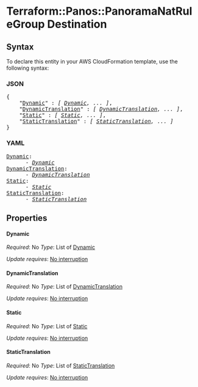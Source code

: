 # Terraform::Panos::PanoramaNatRuleGroup Destination

## Syntax

To declare this entity in your AWS CloudFormation template, use the following syntax:

### JSON

<pre>
{
    "<a href="#dynamic" title="Dynamic">Dynamic</a>" : <i>[ <a href="destination-dynamic.md">Dynamic</a>, ... ]</i>,
    "<a href="#dynamictranslation" title="DynamicTranslation">DynamicTranslation</a>" : <i>[ <a href="destination-dynamictranslation.md">DynamicTranslation</a>, ... ]</i>,
    "<a href="#static" title="Static">Static</a>" : <i>[ <a href="destination-static.md">Static</a>, ... ]</i>,
    "<a href="#statictranslation" title="StaticTranslation">StaticTranslation</a>" : <i>[ <a href="destination-statictranslation.md">StaticTranslation</a>, ... ]</i>
}
</pre>

### YAML

<pre>
<a href="#dynamic" title="Dynamic">Dynamic</a>: <i>
      - <a href="destination-dynamic.md">Dynamic</a></i>
<a href="#dynamictranslation" title="DynamicTranslation">DynamicTranslation</a>: <i>
      - <a href="destination-dynamictranslation.md">DynamicTranslation</a></i>
<a href="#static" title="Static">Static</a>: <i>
      - <a href="destination-static.md">Static</a></i>
<a href="#statictranslation" title="StaticTranslation">StaticTranslation</a>: <i>
      - <a href="destination-statictranslation.md">StaticTranslation</a></i>
</pre>

## Properties

#### Dynamic

_Required_: No
_Type_: List of <a href="destination-dynamic.md">Dynamic</a>

_Update requires_: [No interruption](https://docs.aws.amazon.com/AWSCloudFormation/latest/UserGuide/using-cfn-updating-stacks-update-behaviors.html#update-no-interrupt)

#### DynamicTranslation

_Required_: No
_Type_: List of <a href="destination-dynamictranslation.md">DynamicTranslation</a>

_Update requires_: [No interruption](https://docs.aws.amazon.com/AWSCloudFormation/latest/UserGuide/using-cfn-updating-stacks-update-behaviors.html#update-no-interrupt)

#### Static

_Required_: No
_Type_: List of <a href="destination-static.md">Static</a>

_Update requires_: [No interruption](https://docs.aws.amazon.com/AWSCloudFormation/latest/UserGuide/using-cfn-updating-stacks-update-behaviors.html#update-no-interrupt)

#### StaticTranslation

_Required_: No
_Type_: List of <a href="destination-statictranslation.md">StaticTranslation</a>

_Update requires_: [No interruption](https://docs.aws.amazon.com/AWSCloudFormation/latest/UserGuide/using-cfn-updating-stacks-update-behaviors.html#update-no-interrupt)

